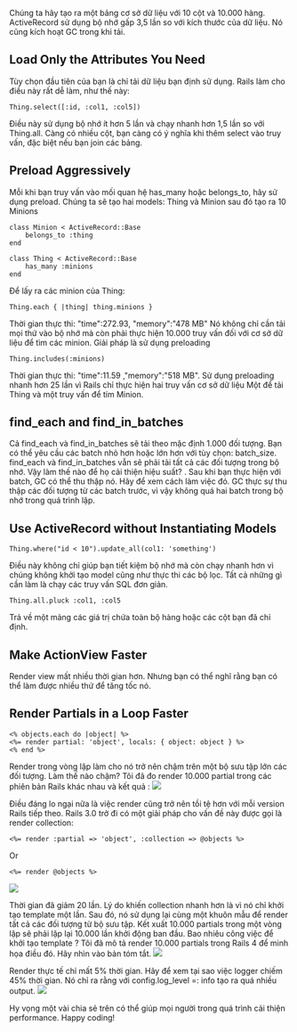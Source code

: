 Chúng ta hãy tạo ra một bảng cơ sở dữ liệu với 10 cột và 10.000 hàng. ActiveRecord sử dụng bộ nhớ gấp 3,5 lần so với kích thước của dữ liệu. Nó cũng kích hoạt GC trong khi tải.
## Load Only the Attributes You Need
Tùy chọn đầu tiên của bạn là chỉ tải dữ liệu bạn định sử dụng. Rails làm cho điều này rất dễ làm, như thế này:
```
Thing.select([:id, :col1, :col5])
```
Điều này sử dụng bộ nhớ ít hơn 5 lần và chạy nhanh hơn 1,5 lần so với Thing.all. Càng có nhiều cột, bạn càng có ý nghĩa khi thêm select vào truy vấn, đặc biệt nếu bạn join các bảng.
## Preload Aggressively
Mỗi khi bạn truy vấn vào mối quan hệ has_many hoặc belongs_to, hãy sử dụng preload. Chúng ta sẽ tạo hai models: Thing và Minion sau đó tạo ra 10 Minions
```
class Minion < ActiveRecord::Base
    belongs_to :thing
end

class Thing < ActiveRecord::Base
    has_many :minions
end
```
Để lấy ra các minion của Thing: 
```
Thing.each { |thing| thing.minions }
```
Thời gian thực thi: "time":272.93, "memory":"478 MB"
Nó không chỉ cần tải mọi thứ vào bộ nhớ mà còn phải thực hiện 10.000 truy vấn đối với cơ sở dữ liệu để tìm các minion. Giải pháp là sử dụng preloading
```
Thing.includes(:minions)
```
Thời gian thực thi: "time":11.59 ,"memory":"518 MB". Sử dụng preloading nhanh hơn 25 lần vì Rails chỉ thực hiện hai truy vấn cơ sở dữ liệu Một để tải Thing và một truy vấn để tím Minion.
## find_each and find_in_batches
Cả find_each và find_in_batches sẽ tải theo mặc định 1.000 đối tượng. Bạn có thể yêu cầu các batch nhỏ hơn hoặc lớn hơn với tùy chọn: batch_size.
find_each và find_in_batches vẫn sẽ phải tải tất cả các đối tượng trong bộ nhớ. Vậy làm thế nào để họ cải thiện hiệu suất? . Sau khi bạn thực hiện với batch, GC có thể thu thập nó. Hãy để xem cách làm việc đó.
GC thực sự thu thập các đối tượng từ các batch trước, vì vậy không quá hai batch trong bộ nhớ trong quá trình lặp.
## Use ActiveRecord without Instantiating Models
```
Thing.where("id < 10").update_all(col1: 'something')
```
Điều này không chỉ giúp bạn tiết kiệm bộ nhớ mà còn chạy nhanh hơn vì chúng không khởi tạo model cũng như thực thi các bộ lọc. Tất cả những gì cần làm là chạy các truy vấn SQL đơn giản.
```
Thing.all.pluck :col1, :col5
```
 Trả về một mảng các giá trị chứa toàn bộ hàng hoặc các cột bạn đã chỉ định.
##  Make ActionView Faster
Render view mất nhiều thời gian hơn. Nhưng bạn có thể nghĩ rằng bạn có thể làm được nhiều thứ để tăng tốc nó.
## Render Partials in a Loop Faster
```
<% objects.each do |object| %>
<%= render partial: 'object', locals: { object: object } %>
<% end %>
```
Render trong vòng lặp làm cho nó trở nên chậm trên một bộ sưu tập lớn các đối tượng. Làm thế nào chậm? Tôi đã đo render 10.000 partial trong các phiên bản Rails khác nhau và kết quả :
![](https://images.viblo.asia/2e633383-09ea-4a8e-8e3d-24a77e9eeb6d.png)

Điều đáng lo ngại nữa là việc render cũng trở nên tồi tệ hơn với mỗi version Rails tiếp theo. Rails 3.0 trở đi có một giải pháp cho vấn đề này được gọi là render collection:
```
<%= render :partial => 'object', :collection => @objects %>
```
Or
```
<%= render @objects %>
```
![](https://images.viblo.asia/9a3b952a-51d4-469e-9c68-75d1a1fa1288.png)

Thời gian đã giảm 20 lần. Lý do khiến collection nhanh hơn là vì nó chỉ khởi tạo template một lần. Sau đó, nó sử dụng lại cùng một khuôn mẫu để render tất cả các đối tượng từ bộ sưu tập. Kết xuất 10.000 partials trong một vòng lặp sẽ phải lặp lại 10.000 lần khởi động ban đầu. Bao nhiêu công việc để khởi tạo template ? Tôi đã mô tả render 10.000 partials trong Rails 4 để minh họa điều đó. Hãy nhìn vào bản tóm tắt.
![](https://images.viblo.asia/59c4299f-d079-473c-8496-43bf9fd22094.png)

Render thực tế chỉ mất 5% thời gian. Hãy để xem tại sao việc logger chiếm 45% thời gian. Nó chỉ ra rằng với config.log_level =: info tạo ra quá nhiều output.
![](https://images.viblo.asia/a61a5d72-61b1-4fa4-a34e-2bc3f20dde59.png)

Hy vọng một vài chia sẻ trên có thể giúp mọi người trong quá trình cải thiện performance.
Happy coding!